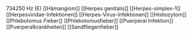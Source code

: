 734250 Hz (E)
[[Hämangiom]]
[[Herpes genitalis]]
[[Herpes-simplex-1]]
[[Herpesviridae-Infektionen]]
[[Herpes-Virus-Infektionen]]
[[Histiozytom]]
[[Phlebotomus Fieber]]
[[Phlebotomusfieber]]
[[Puerperal Infektion]]
[[Puerperalkrankheiten]]
[[Sandfliegenfieber]]